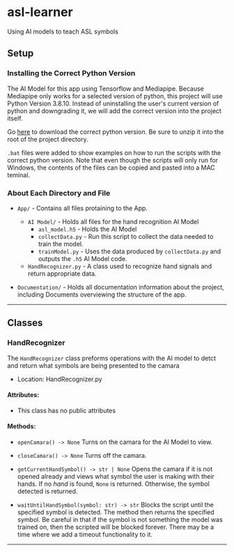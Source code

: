 # asl-learner
Using AI models to teach ASL symbols


## Setup

### Installing the Correct Python Version
The AI Model for this app using Tensorflow and Mediapipe. Because Mediapipe only works for a selected version of python, this project will use Python Version 3.8.10. Instead of uninstalling the user's current version of python and downgrading it, we will add the correct version into the project itself.

Go [here](https://drive.google.com/file/d/1jR_6IgCg9QYbhDemzOZb53dwFak4_fEJ/view?usp=sharing) to download the correct python version. Be sure to unzip it into the root of the project directory.

`.bat` files were added to show examples on how to run the scripts with the correct python version. Note that even though the scripts will only run for Windows, the contents of the files can be copied and pasted into a MAC teminal.

### About Each Directory and File

- `App/` - Contains all files protaining to the App.
  - `AI Model/` - Holds all files for the hand recognition AI Model
    - `asl_model.h5` - Holds the AI Model
    - `collectData.py` - Run this script to collect the data needed to train the model.
    - `trainModel.py` - Uses the data produced by `collectData.py` and outputs the `.h5` AI Model code.
  - `HandRecognizer.py` - A class used to recognize hand signals and return appropriate data.
  
- `Documentation/` - Holds all documentation information about the project, including Documents overviewing the structure of the app.

----------
## Classes

### HandRecognizer

The `HandRecognizer` class preforms operations with the AI model to detct and return what symbols are being presented to the camara

- Location: HandRecognizer.py

#### Attributes:
- This class has no public attributes

#### Methods:
- `openCamara() -> None`
Turns on the camara for the AI Model to view.

- `closeCamara() -> None`
Turns off the camara.

- `getCurrentHandSymbol() -> str | None`
Opens the camara if it is not opened already and views what symbol the user is making with their hands. If no *hand* is found, `None` is returned. Otherwise, the symbol detected is returned.

- `waitUntilHandSymbol(symbol: str) -> str`
Blocks the script until the specified symbol is detected. The method then returns the specified symbol. Be careful in that if the symbol is not something the model was trained on, then the scripted will be blocked forever. There may be a time where we add a timeout functionality to it.



----------